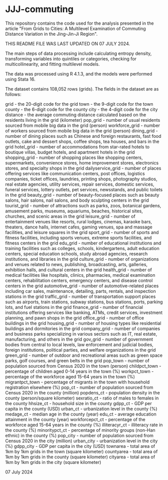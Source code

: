 # JJJ-commuting
This repository contains the code used for the analysis presented in the article "From Grids to Cities: A Multilevel Examination of Commuting Distance Variation in the Jing-Jin-Ji Region".

THIS README FILE WAS LAST UPDATED ON 07 JULY 2024.

The main steps of data processing include calculating entropy density, transforming variables into quintiles or categories, checking for multicollinearity, and fitting multilevel models.

The data was processed using R 4.1.3, and the models were performed using Stata 16.

The dataset contains 108,052 rows (grids). The fields in the dataset are as follows:

grid - the 20-digit code for the grid
town - the 9-digit code for the town
county - the 6-digit code for the county
city - the 4-digit code for the city
distance - the average commuting distance calculated based on the residents living in the grid (kilometer)
pop_grid - number of usual residents sourced from mobile big data in the grid (person)
workforce_grid - number of workers sourced from mobile big data in the grid (person)
dining_grid - number of dining places such as Chinese and foreign restaurants, fast food outlets, cake and dessert shops, coffee shops, tea houses, and bars in the grid
hotel_grid - number of accommodations from star-rated hotels to boutique villas, budget hotels, and apartment hotels in the grid
shopping_grid - number of shopping places like shopping centers, supermarkets, convenience stores, home improvement stores, electronics stores, and specialty shops in the grid
dailyservice_grid - number of places offering services like communication centers, post offices, logistics companies, ticket offices, laundries, printing shops, photography studios, real estate agencies, utility services, repair services, domestic services, funeral services, lottery outlets, pet services, newsstands, and public toilets in the grid
beauty_grid - number of beauty-focused places such as beauty salons, hair salons, nail salons, and body sculpting centers in the grid
tourist_grid - number of attractions such as parks, zoos, botanical gardens, amusement parks, museums, aquariums, beaches, historical sites, churches, and scenic areas in the grid
leisure_grid - number of entertainment venues like resorts, rural lodges, cinemas, karaoke bars, theaters, dance halls, internet cafes, gaming venues, spa and massage facilities, and leisure squares in the grid
sport_grid - number of sports and fitness facilities, including sports venues, extreme sports facilities, and fitness centers in the grid
edu_grid - number of educational institutions and training facilities such as colleges, schools, kindergartens, adult education centers, special education schools, study abroad agencies, research institutions, and libraries in the grid
culture_grid - number of organizations and venues related to news, publishing, broadcasting, arts, galleries, exhibition halls, and cultural centers in the grid
health_grid - number of medical facilities like hospitals, clinics, pharmacies, medical examination centers, rehabilitation centers, emergency centers, and disease control centers in the grid
automotive_grid - number of automotive-related places including car sales, maintenance, detailing, parts, rentals, and inspection stations in the grid
traffic_grid - number of transportation support places such as airports, train stations, subway stations, bus stations, ports, parking lots, and fuel stations in the grid
finance_grid - number of financial institutions offering services like banking, ATMs, credit services, investment planning, and pawn shops in the grid
office_grid - number of office buildings in the grid
housing_grid - number of housing types like residential buildings and dormitories in the grid
company_grid - number of companies and business parks specializing in various sectors such as IT, real estate, manufacturing, and others in the grid
gov_grid - number of government bodies from central to local levels, law enforcement and judicial bodies, foreign institutions, political parties, and welfare organizations in the grid
green_grid - number of outdoor and recreational areas such as green space parks, golf courses, and green belts in the grid
pop_town - number of population sourced from Census 2020 in the town (person)
childpct_town - percentage of children aged 0-14 years in the town (%)
workpct_town - percentage of the workforce aged 15-64 years in the town (%)
migrantpct_town - percentage of migrants in the town with household registration elsewhere (%)
pop_ct - number of population sourced from Census 2020 in the county (million)
popdens_ct - population density in the county (person/square kilometer)
sexratio_ct - ratio of males to females in the county
hhsize_ct - household size in the county
gdpp_ct - GDP per capita in the county (USD)
urban_ct - urbanization level in the county (%)
medage_ct - median age in the county (year)
edu_ct - average education attainment in the county (year)
workforcepct_ct - percentage of the workforce aged 15-64 years in the county (%)
illiteracyr_ct - illiteracy rate in the county (%)
minoritypct_ct - percentage of minority groups (non-Han ethnic) in the county (%)
pop_city - number of population sourced from Census 2020 in the city (million)
urban_city - urbanization level in the city (%)
gdpp_city - GDP per capita in the city (USD)
townarea - total area of 1km by 1km grids in the town (square kilometer)
countyarea - total area of 1km by 1km grids in the county (square kilometer)
cityarea - total area of 1km by 1km grids in the city (square kilometer)


07 July 2024
